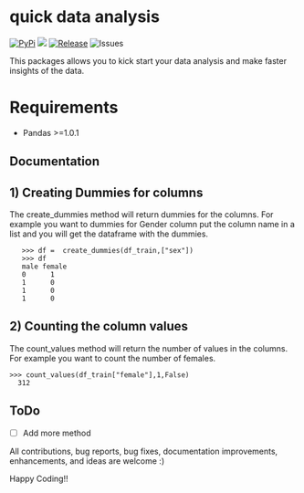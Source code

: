# quick data analysis

[![PyPi](https://img.shields.io/badge/pypi%20package-0.0.1-blue)](https://pypi.org/project/quickdataanalysis/)
[![](https://img.shields.io/github/license/Santhoshkumard11/quickdataanalysis.svg?colorB=00fff0)](https://github.com/Santhoshkumard11/quickdataanalysis/blob/master/LICENSE.md)
[![Release](https://img.shields.io/badge/Next%20Release-Oct%2020-green)](https://pypi.org/project/quickdataanalysis/)
![Issues](https://img.shields.io/github/issues/Santhoshkumard11/quickdataanalysis)

This packages allows you to kick start your data analysis and make faster insights of the data.

# Requirements
* Pandas >=1.0.1

## Documentation

## 1) Creating Dummies for columns

The create_dummies method will return dummies for the columns. For example you want to dummies for Gender column put the column name in a list and you will get the dataframe with the dummies.

       >>> df =  create_dummies(df_train,["sex"])
       >>> df
       male female
       0      1
       1      0
       1      0
       1      0

## 2) Counting the column values

The count_values method will return the number of values in the columns. For example you want to count the number of females.

    >>> count_values(df_train["female"],1,False)
      312

## ToDo

 - [ ] Add more method



All contributions, bug reports, bug fixes, documentation improvements, enhancements, and ideas are welcome :)

Happy Coding!!
